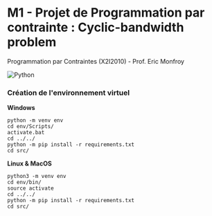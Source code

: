 # M1 - Projet de Programmation par contrainte : Cyclic-bandwidth problem

Programmation par Contraintes (X2I2010) - Prof. Eric Monfroy

![Python](https://img.shields.io/badge/python-3670A0?style=for-the-badge&logo=python&logoColor=ffdd54)

### Création de l'environnement virtuel

**Windows**

```
python -m venv env
cd env/Scripts/
activate.bat
cd ../../
python -m pip install -r requirements.txt
cd src/
```

**Linux & MacOS**

```
python3 -m venv env
cd env/bin/
source activate
cd ../../
python -m pip install -r requirements.txt
cd src/
```